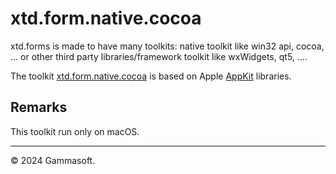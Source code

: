 
# xtd.form.native.cocoa

xtd.forms is made to have many toolkits: native toolkit like win32 api, cocoa, ... or other third party libraries/framework toolkit like wxWidgets, qt5, ....

The toolkit [xtd.form.native.cocoa](.) is based on Apple [AppKit](https://developer.apple.com/documentation/appkit/)  libraries.

## Remarks

This toolkit run only on macOS.

______________________________________________________________________________________________

© 2024 Gammasoft.
